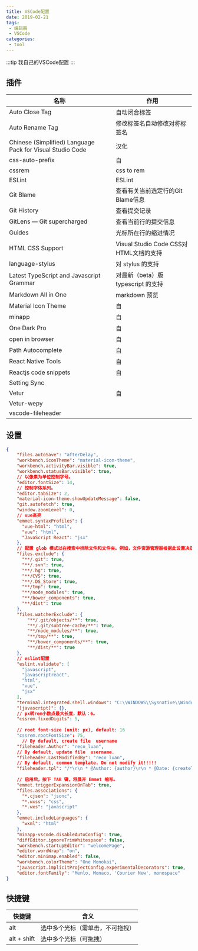```yaml
---
title: VSCode配置
date: 2019-02-21
tags:
 - 编辑器
 - VSCode    
categories: 
 - tool
---
```




:::tip
我自己的VSCode配置
:::

<!-- more -->

## 插件

| 名称                                                      | 作用                                   |
| --------------------------------------------------------- | -------------------------------------- |
| Auto Close Tag                                            | 自动闭合标签                           |
| Auto Rename Tag                                           | 修改标签名自动修改对称标签名           |
| Chinese (Simplified) Language Pack for Visual Studio Code | 汉化                                   |
| css-auto-prefix                                           | 自                                     |
| cssrem                                                    | css to rem                             |
| ESLint                                                    | ESLint                                 |
| Git Blame                                                 | 查看有关当前选定行的Git Blame信息      |
| Git History                                               | 查看提交记录                           |
| GitLens — Git supercharged                                | 查看当前行的提交信息                   |
| Guides                                                    | 光标所在行的缩进情况                   |
| HTML CSS Support                                          | Visual Studio Code CSS对HTML文档的支持 |
| language-stylus                                           | 对 stylus 的支持                       |
| Latest TypeScript and Javascript Grammar                  | 对最新（beta）版 typescript 的支持     |
| Markdown All in One                                       | markdown 预览                          |
| Material Icon Theme                                       | 自                                     |
| minapp                                                    | 自                                     |
| One Dark Pro                                              | 自                                     |
| open in browser                                           | 自                                     |
| Path Autocomplete                                         | 自                                     |
| React Native Tools                                        | 自                                     |
| Reactjs code snippets                                     | 自                                     |
| Setting Sync                                              |                                        |
| Vetur                                                     | 自                                     |
| Vetur-wepy                                                |                                        |
| vscode-fileheader                                         |                                        |

## 设置

```json
{
    "files.autoSave": "afterDelay",
    "workbench.iconTheme": "material-icon-theme",
    "workbench.activityBar.visible": true,
    "workbench.statusBar.visible": true,
    // 以像素为单位控制字号。
    "editor.fontSize": 14,
    // 控制字体系列。
    "editor.tabSize": 2,
    "material-icon-theme.showUpdateMessage": false,
    "git.autofetch": true,
    "window.zoomLevel": 0,
    // vue高亮
    "emmet.syntaxProfiles": {
      "vue-html": "html",
      "vue": "html",
      "JavaScript React": "jsx"
    },
    // 配置 glob 模式以在搜索中排除文件和文件夹。例如，文件资源管理器根据此设置决定文件或文件夹的显示和隐藏。
    "files.exclude": {
      "**/.git": true,
      "**/.svn": true,
      "**/.hg": true,
      "**/CVS": true,
      "**/.DS_Store": true,
      "**/tmp": true,
      "**/node_modules": true,
      "**/bower_components": true,
      "**/dist": true
    },
    "files.watcherExclude": {
        "**/.git/objects/**": true,
        "**/.git/subtree-cache/**": true,
        "**/node_modules/**": true,
        "**/tmp/**": true,
        "**/bower_components/**": true,
        "**/dist/**": true
    },
    // eslint配置
    "eslint.validate": [
      "javascript",
      "javascriptreact",
      "html",
      "vue",
      "jsx"
    ],
    "terminal.integrated.shell.windows": "C:\\WINDOWS\\Sysnative\\WindowsPowerShell\\v1.0\\powershell.exe",
    "[javascript]": {},
    // px转rem小数点最大长度，默认：6。
    "cssrem.fixedDigits": 5,
    
    // root font-size (unit: px), default: 16
    "cssrem.rootFontSize": 75,
      // By default, create file  username
    "fileheader.Author": "reco_luan",
    // By default, update file  username.
    "fileheader.LastModifiedBy": "reco_luan",
    // By default, common template. Do not modify it!!!!!
    "fileheader.tpl": "/*\r\n * @Author: {author}\r\n * @Date: {createTime}\r\n * @Last Modified by: {lastModifiedBy}\r\n * @Last Modified time: {updateTime}\r\n */\r\n",
    
    // 启用后，按下 TAB 键，将展开 Emmet 缩写。
    "emmet.triggerExpansionOnTab": true,
    "files.associations": {
      "*.cjson": "jsonc",
      "*.wxss": "css",
      "*.wxs": "javascript"
    },
    "emmet.includeLanguages": {
      "wxml": "html"
    },
    "minapp-vscode.disableAutoConfig": true,
    "diffEditor.ignoreTrimWhitespace": false,
    "workbench.startupEditor": "welcomePage",
    "editor.wordWrap": "on",
    "editor.minimap.enabled": false,
    "workbench.colorTheme": "One Monokai",
    "javascript.implicitProjectConfig.experimentalDecorators": true,
    "editor.fontFamily": "Menlo, Monaco, 'Courier New', monospace"
}
```

## 快捷键

| 快捷键      | 含义                             |
| ----------- | -------------------------------- |
| alt         | 选中多个光标（需单击，不可拖拽） |
| alt + shift | 选中多个光标（可拖拽）           |